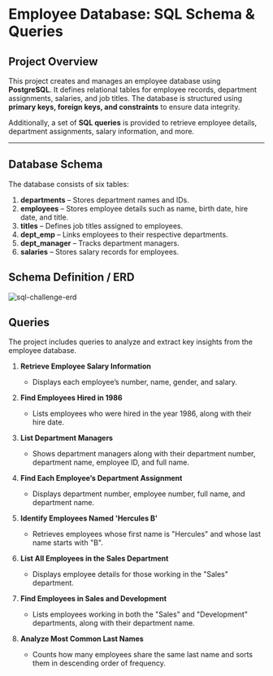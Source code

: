 # Employee Database: SQL Schema & Queries  

## Project Overview  
This project creates and manages an employee database using **PostgreSQL**. It defines relational tables for employee records, department assignments, salaries, and job titles. The database is structured using **primary keys, foreign keys, and constraints** to ensure data integrity.  

Additionally, a set of **SQL queries** is provided to retrieve employee details, department assignments, salary information, and more.  

---

## Database Schema  

The database consists of six tables:  

1. **departments** – Stores department names and IDs.  
2. **employees** – Stores employee details such as name, birth date, hire date, and title.  
3. **titles** – Defines job titles assigned to employees.  
4. **dept_emp** – Links employees to their respective departments.  
5. **dept_manager** – Tracks department managers.  
6. **salaries** – Stores salary records for employees.  

## Schema Definition / ERD
![sql-challenge-erd](https://github.com/user-attachments/assets/a7f807fd-9848-4808-b643-2d3fa5591fa6)

## Queries
The project includes queries to analyze and extract key insights from the employee database.  

1. **Retrieve Employee Salary Information**  
   - Displays each employee’s number, name, gender, and salary.  

2. **Find Employees Hired in 1986**  
   - Lists employees who were hired in the year 1986, along with their hire date.  

3. **List Department Managers**  
   - Shows department managers along with their department number, department name, employee ID, and full name.  

4. **Find Each Employee’s Department Assignment**  
   - Displays department number, employee number, full name, and department name.  

5. **Identify Employees Named 'Hercules B'**  
   - Retrieves employees whose first name is "Hercules" and whose last name starts with "B".  

6. **List All Employees in the Sales Department**  
   - Displays employee details for those working in the "Sales" department.  

7. **Find Employees in Sales and Development**  
   - Lists employees working in both the "Sales" and "Development" departments, along with their department name.  

8. **Analyze Most Common Last Names**  
   - Counts how many employees share the same last name and sorts them in descending order of frequency.
